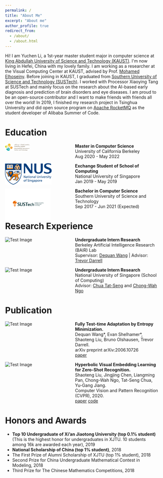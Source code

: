```yaml
---
permalink: /
title: "About Me"
excerpt: "About me"
author_profile: true
redirect_from: 
  - /about/
  - /about.html
---
```



Hi! I am Yuchen Li, a 1st-year master student major in computer science at [King Abdullah University of Science and Technology (KAUST)](https://www.kaust.edu.sa/en). I'm now living in Hefei, China with my lovely family. I am working as a researcher at the Visual Computing Center at KAUST, advised by Prof. [Mohamed Elhoseiny](http://www.mohamed-elhoseiny.com/). Before joining in KAUST, I graduated from [Southern University of Science and Technology (SUSTech)](https://www.sustech.edu.cn/en/). I worked with Processor Xiaoying Tang at SUSTech and mainly focus on the research about the AI-based early diagnosis and prediction of brain disorders and eye diseases. I am proud to be an open-source contributor and I want to make friends with friends all over the world! In 2019, I finished my research project in Tsinghua University and did open source program on [Apache RocketMQ](http://rocketmq.apache.org/) as the student developer of Alibaba Summer of Code. 

<div class="post"><!-- ## About Me -->
<h1 id="education">Education<br /></h1>
<p><img src="images/KAUST.png" alt="KAUST" style="width:80px;float:left" /></p>
<p style="margin-left:230px"><b>Master in Computer Science</b><br />
University of California Berkeley<br />
Aug 2020 - May 2022</p>
<p><img src="../images/NUS.png" alt="NUS" style="height:70px;float:left" /></p>
<p style="margin-left:230px"><b>Exchange Student of School of Computing</b><br />
National University of Singapore<br />
Jan 2019 - May 2019</p>
<p><img src="../images/SUSTech.png" alt="SUSTech" style="width:150px;float:left" /></p>
<p style="margin-left:230px"><b>Bachelor in Computer Science</b><br />
Southern University of Science and Technology<br />
Sep 2017 - Jun 2021 (Expected)</p>
<h1 id="research-experience">Research Experience<br /></h1>
<p><img src="../assets/BAIR.png" alt="Test Image" style="height:80px;float:left" /></p>
<p style="margin-left:230px"><b>Undergraduate Intern Research</b><br />
Berkeley Artificial Intelligence Research (BAIR) Lab<br />
Supervisor: <a href="https://dequan.wang">Dequan Wang</a> | Advisor: <a href="https://people.eecs.berkeley.edu/~trevor/">Trevor Darrell</a></p>
<p><img src="../assets/next.png" alt="Test Image" style="height:80px;float:left" /></p>
<p style="margin-left:230px"><b>Undergraduate Intern Research</b><br />
National University of Singapore (School of Computing)<br />
Advisor: <a href="https://www.chuatatseng.com">Chua Tat-Seng</a> and <a href="https://www.cs.cityu.edu.hk/~cwngo/">Chong-Wah Ngo</a></p>
<h1 id="publication">Publication<br /></h1>
<p><img src="../assets/FTTA.png" alt="Test Image" style="height:120px;float:left" /></p>
<p style="margin-left:230px"><b>Fully Test-time Adaptation by Entropy Minimization.</b><br />
Dequan Wang*, Evan Shelhamer*, Shaoteng Liu, Bruno Olshausen, Trevor Darrell.<br />
arXiv preprint arXiv:2006.10726<br />
<a href="https://arxiv.org/pdf/2006.10726.pdf">paper</a></p>
<p><img src="../assets/HZSL.png" alt="Test Image" style="height:150px;float:left" /></p>
<p style="margin-left:230px"><b>Hyperbolic Visual Embedding Learning for Zero-Shot Recognition.</b><br />
Shaoteng Liu, Jingjing Chen, Liangming Pan, Chong-Wah Ngo, Tat-Seng Chua, Yu-Gang Jiang.<br />
Computer Vision and Pattern Recognition (CVPR), 2020.<br />
<a href="http://openaccess.thecvf.com/content_CVPR_2020/papers/Liu_Hyperbolic_Visual_Embedding_Learning_for_Zero-Shot_Recognition_CVPR_2020_paper.pdf">paper</a>
<a href="https://github.com/ShaoTengLiu/Hyperbolic_ZSL">code</a></p>
<h1 id="honors-and-awards">Honors and Awards<br /></h1>
<ul>
  <li><strong>Top 10 Undergraduate of Xi’an Jiaotong University (top 0.1% student)</strong> (This is the highest honor for undergraduates in XJTU. 10 students among 16k are awarded each year), 2019</li>
  <li><strong>National Scholarship of China (top 1% student)</strong>, 2018</li>
  <li>The First Prize of Alumni Scholarship of XJTU (top 1% student), 2018</li>
  <li>Second Prize for China Undergraduate Mathematical Contest in Modeling, 2018</li>
  <li>Third Prize for The Chinese Mathematics Competitions, 2018</li>
</ul>
</div>
